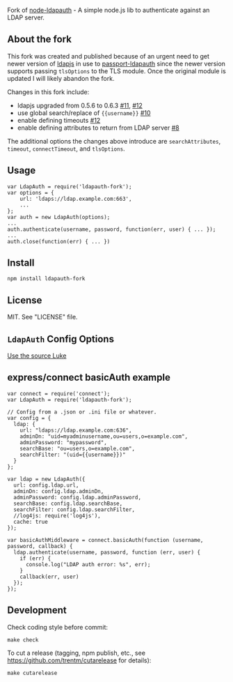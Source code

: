 Fork of [node-ldapauth](https://github.com/trentm/node-ldapauth) - A simple node.js lib to authenticate against an LDAP server.

## About the fork

This fork was created and published because of an urgent need to get newer
version of [ldapjs](http://ldapjs.org/) in use to
[passport-ldapauth](https://github.com/vesse/passport-ldapauth) since the newer
version supports passing `tlsOptions` to the TLS module. Once the original
module is updated I will likely abandon the fork.

Changes in this fork include:

* ldapjs upgraded from 0.5.6 to 0.6.3 [#11](https://github.com/trentm/node-ldapauth/issues/11),
[#12](https://github.com/trentm/node-ldapauth/issues/12)
* use global search/replace of `{{username}}` [#10](https://github.com/trentm/node-ldapauth/issues/10)
* enable defining timeouts [#12](https://github.com/trentm/node-ldapauth/issues/12)
* enable defining attributes to return from LDAP server [#8](https://github.com/trentm/node-ldapauth/issues/10)

The additional options the changes above introduce are `searchAttributes`,
`timeout`, `connectTimeout`, and `tlsOptions`.

## Usage

    var LdapAuth = require('ldapauth-fork');
    var options = {
        url: 'ldaps://ldap.example.com:663',
        ...
    };
    var auth = new LdapAuth(options);
    ...
    auth.authenticate(username, password, function(err, user) { ... });
    ...
    auth.close(function(err) { ... })


## Install

    npm install ldapauth-fork


## License

MIT. See "LICENSE" file.


## `LdapAuth` Config Options

[Use the source Luke](https://github.com/vesse/node-ldapauth/blob/master/lib/ldapauth.js#L25-55)


## express/connect basicAuth example

    var connect = require('connect');
    var LdapAuth = require('ldapauth-fork');

    // Config from a .json or .ini file or whatever.
    var config = {
      ldap: {
        url: "ldaps://ldap.example.com:636",
        adminDn: "uid=myadminusername,ou=users,o=example.com",
        adminPassword: "mypassword",
        searchBase: "ou=users,o=example.com",
        searchFilter: "(uid={{username}})"
      }
    };

    var ldap = new LdapAuth({
      url: config.ldap.url,
      adminDn: config.ldap.adminDn,
      adminPassword: config.ldap.adminPassword,
      searchBase: config.ldap.searchBase,
      searchFilter: config.ldap.searchFilter,
      //log4js: require('log4js'),
      cache: true
    });

    var basicAuthMiddleware = connect.basicAuth(function (username, password, callback) {
      ldap.authenticate(username, password, function (err, user) {
        if (err) {
          console.log("LDAP auth error: %s", err);
        }
        callback(err, user)
      });
    });


## Development

Check coding style before commit:

    make check

To cut a release (tagging, npm publish, etc., see
<https://github.com/trentm/cutarelease> for details):

    make cutarelease

